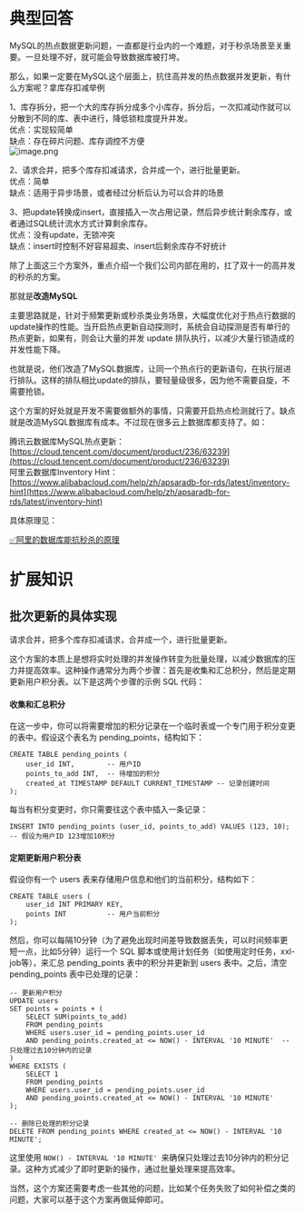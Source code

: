 # 典型回答

MySQL的热点数据更新问题，一直都是行业内的一个难题，对于秒杀场景至关重要。一旦处理不好，就可能会导致数据库被打垮。

那么，如果一定要在MySQL这个层面上，抗住高并发的热点数据并发更新，有什么方案呢？拿库存扣减举例

1、库存拆分，把一个大的库存拆分成多个小库存，拆分后，一次扣减动作就可以分散到不同的库、表中进行，降低锁粒度提升并发。<br />优点：实现较简单<br />缺点：存在碎片问题、库存调控不方便<br />![image.png](https://cdn.nlark.com/yuque/0/2024/png/5378072/1708321335683-9bd38f0a-775f-43e1-82a1-a0efafa88e03.png#averageHue=%23f9f9f9&clientId=u468e6a33-bc7a-4&from=paste&height=583&id=u0661410e&originHeight=1166&originWidth=1626&originalType=binary&ratio=2&rotation=0&showTitle=false&size=857588&status=done&style=none&taskId=u1adc2a9f-eb92-4568-9531-b0216fcadb6&title=&width=813)

2、请求合并，把多个库存扣减请求，合并成一个，进行批量更新。<br />优点：简单<br />缺点：适用于异步场景，或者经过分析后认为可以合并的场景

3、把update转换成insert，直接插入一次占用记录，然后异步统计剩余库存，或者通过SQL统计流水方式计算剩余库存。<br />优点：没有update，无锁冲突<br />缺点：insert时控制不好容易超卖、insert后剩余库存不好统计

除了上面这三个方案外，重点介绍一个我们公司内部在用的，扛了双十一的高并发的秒杀的方案。

那就是**改造MySQL**

主要思路就是，针对于频繁更新或秒杀类业务场景，大幅度优化对于热点行数据的update操作的性能。当开启热点更新自动探测时，系统会自动探测是否有单行的热点更新，如果有，则会让大量的并发 update 排队执行，以减少大量行锁造成的并发性能下降。

也就是说，他们改造了MySQL数据库，让同一个热点行的更新语句，在执行层进行排队。这样的排队相比update的排队，要轻量级很多，因为他不需要自旋，不需要抢锁。

这个方案的好处就是开发不需要做额外的事情，只需要开启热点检测就行了。缺点就是改造MySQL数据库有成本。不过现在很多云上数据库都支持了。如：

腾讯云数据库MySQL热点更新： [https://cloud.tencent.com/document/product/236/63239](https://cloud.tencent.com/document/product/236/63239)<br />阿里云数据库Inventory Hint： [https://www.alibabacloud.com/help/zh/apsaradb-for-rds/latest/inventory-hint](https://www.alibabacloud.com/help/zh/apsaradb-for-rds/latest/inventory-hint)


具体原理见：

[✅阿里的数据库能抗秒杀的原理](https://www.yuque.com/hollis666/fo22bm/gwg64tg0g107wgz3?view=doc_embed)



# 扩展知识

## 批次更新的具体实现

请求合并，把多个库存扣减请求，合并成一个，进行批量更新。

这个方案的本质上是想将实时处理的并发操作转变为批量处理，以减少数据库的压力并提高效率。这种操作通常分为两个步骤：首先是收集和汇总积分，然后是定期更新用户积分表。以下是这两个步骤的示例 SQL 代码：

#### 收集和汇总积分

在这一步中，你可以将需要增加的积分记录在一个临时表或一个专门用于积分变更的表中。假设这个表名为 pending_points，结构如下：

```
CREATE TABLE pending_points (
    user_id INT,        -- 用户ID
    points_to_add INT,  -- 待增加的积分
    created_at TIMESTAMP DEFAULT CURRENT_TIMESTAMP -- 记录创建时间
);
```

每当有积分变更时，你只需要往这个表中插入一条记录：

```
INSERT INTO pending_points (user_id, points_to_add) VALUES (123, 10);  
-- 假设为用户ID 123增加10积分
```

#### 定期更新用户积分表

假设你有一个 users 表来存储用户信息和他们的当前积分，结构如下：

```
CREATE TABLE users (
    user_id INT PRIMARY KEY,
    points INT          -- 用户当前积分
);
```

然后，你可以每隔10分钟（为了避免出现时间差导致数据丢失，可以时间频率更短一点，比如5分钟）运行一个 SQL 脚本或使用计划任务（如使用定时任务，xxl-job等），来汇总 pending_points 表中的积分并更新到 users 表中。之后，清空 pending_points 表中已处理的记录：

```
-- 更新用户积分
UPDATE users
SET points = points + (
    SELECT SUM(points_to_add)
    FROM pending_points
    WHERE users.user_id = pending_points.user_id
    AND pending_points.created_at <= NOW() - INTERVAL '10 MINUTE'  -- 只处理过去10分钟内的记录
)
WHERE EXISTS (
    SELECT 1
    FROM pending_points
    WHERE users.user_id = pending_points.user_id
    AND pending_points.created_at <= NOW() - INTERVAL '10 MINUTE'
);

-- 删除已处理的积分记录
DELETE FROM pending_points WHERE created_at <= NOW() - INTERVAL '10 MINUTE';
```

这里使用 `NOW() - INTERVAL '10 MINUTE' `来确保只处理过去10分钟内的积分记录。这种方式减少了即时更新的操作，通过批量处理来提高效率。

当然，这个方案还需要考虑一些其他的问题，比如某个任务失败了如何补偿之类的问题，大家可以基于这个方案再做延伸即可。
